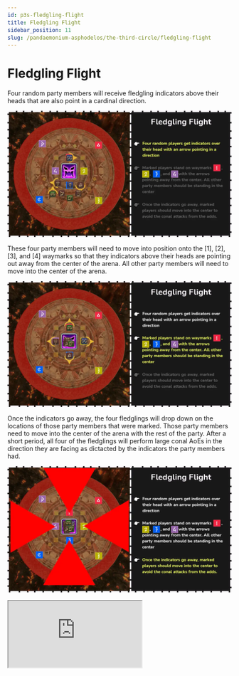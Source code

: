 ```yaml
---
id: p3s-fledgling-flight
title: Fledgling Flight
sidebar_position: 11
slug: /pandaemonium-asphodelos/the-third-circle/fledgling-flight
---
```


# Fledgling Flight
Four random party members will receive fledgling indicators above their heads that are also point in a cardinal direction.

![Step One](/img/pandaemonium-asphodelos/the-third-circle/fledgling-flight-step-one.webp)

These four party members will need to move into position onto the [1], [2], [3], and [4] waymarks so that they indicators above their heads are pointing out away from the center of the arena.  All other party members will need to move into the center of the arena.

![Step Two](/img/pandaemonium-asphodelos/the-third-circle/fledgling-flight-step-two.webp)

Once the indicators go away, the four fledglings will drop down on the locations of those party members that were marked. Those party members need to move into the center of the arena with the rest of the party.  After a short period, all four of the fledglings will perform large conal AoEs in the direction they are facing as dictacted by the indicators the party members had.

![Step Three](/img/pandaemonium-asphodelos/the-third-circle/fledgling-flight-step-three.webp)

<iframe src="https://ff14.toolboxgaming.space/?id=964448726941461&preview=1"></iframe>